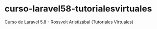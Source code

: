 # curso-laravel58-tutorialesvirtuales
Curso de Laravel 5.8 - Rossvelt Aristizábal (Tutoriales Virtuales)
